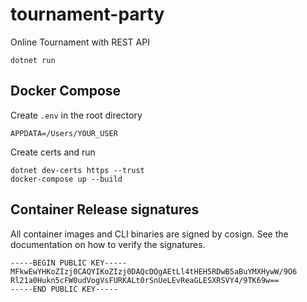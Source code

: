 # tournament-party
Online Tournament with REST API



```
dotnet run
```

## Docker Compose

Create `.env` in the root directory
```
APPDATA=/Users/YOUR_USER
```

Create certs and run 
```
dotnet dev-certs https --trust
docker-compose up --build
```

## Container Release signatures

All container images and CLI binaries are signed by cosign. See the documentation on how to verify the signatures.

    -----BEGIN PUBLIC KEY-----
    MFkwEwYHKoZIzj0CAQYIKoZIzj0DAQcDQgAEtLl4tHEH5RDwB5aBuYMXHywW/9O6
    Rl21a0Hukn5cFW0udVogVsFURKALt0rSnUeLEvReaGLESXRSVY4/9TK69w==
    -----END PUBLIC KEY-----
